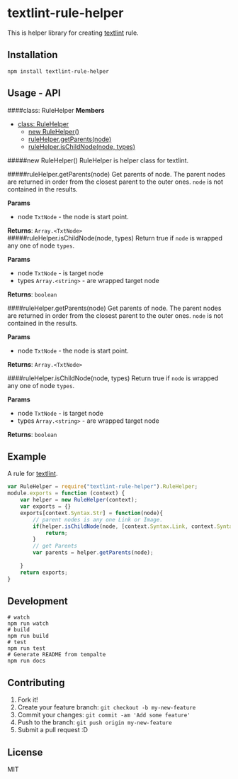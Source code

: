 # textlint-rule-helper

This is helper library for creating [textlint](https://github.com/textlint/textlint "textlint") rule.

## Installation

```
npm install textlint-rule-helper
```

## Usage - API


  <a name="RuleHelper"></a>
####class: RuleHelper
**Members**

* [class: RuleHelper](#RuleHelper)
  * [new RuleHelper()](#new_RuleHelper)
  * [ruleHelper.getParents(node)](#RuleHelper#getParents)
  * [ruleHelper.isChildNode(node, types)](#RuleHelper#isChildNode)

<a name="new_RuleHelper"></a>
#####new RuleHelper()
RuleHelper is helper class for textlint.

<a name="RuleHelper#getParents"></a>
#####ruleHelper.getParents(node)
Get parents of node.
The parent nodes are returned in order from the closest parent to the outer ones.
`node` is not contained in the results.

**Params**

- node `TxtNode` - the node is start point.  

**Returns**: `Array.<TxtNode>`  
<a name="RuleHelper#isChildNode"></a>
#####ruleHelper.isChildNode(node, types)
Return true if `node` is wrapped any one of node `types`.

**Params**

- node `TxtNode` - is target node  
- types `Array.<string>` - are wrapped target node  

**Returns**: `boolean`  

  <a name="RuleHelper#getParents"></a>
####ruleHelper.getParents(node)
Get parents of node.
The parent nodes are returned in order from the closest parent to the outer ones.
`node` is not contained in the results.

**Params**

- node `TxtNode` - the node is start point.  

**Returns**: `Array.<TxtNode>`  

  <a name="RuleHelper#isChildNode"></a>
####ruleHelper.isChildNode(node, types)
Return true if `node` is wrapped any one of node `types`.

**Params**

- node `TxtNode` - is target node  
- types `Array.<string>` - are wrapped target node  

**Returns**: `boolean`  



## Example

A rule for [textlint](https://github.com/textlint/textlint "textlint").

```js
var RuleHelper = require("textlint-rule-helper").RuleHelper;
module.exports = function (context) {
    var helper = new RuleHelper(context);
    var exports = {}
    exports[context.Syntax.Str] = function(node){
        // parent nodes is any one Link or Image.
        if(helper.isChildNode(node, [context.Syntax.Link, context.Syntax.Image]){
            return;
        }
        // get Parents
        var parents = helper.getParents(node);
        
    }
    return exports;
}
```

## Development

```
# watch
npm run watch
# build
npm run build
# test
npm run test
# Generate README from tempalte
npm run docs
```

## Contributing

1. Fork it!
2. Create your feature branch: `git checkout -b my-new-feature`
3. Commit your changes: `git commit -am 'Add some feature'`
4. Push to the branch: `git push origin my-new-feature`
5. Submit a pull request :D

## License

MIT